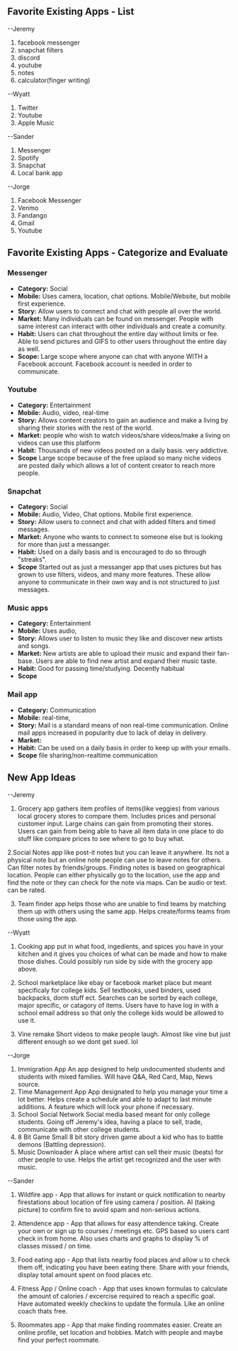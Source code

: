## Favorite Existing Apps - List

--Jeremy
1. facebook messenger
2. snapchat filters
3. discord
4. youtube
5. notes
6. calculator(finger writing)

--Wyatt
1. Twitter
2. Youtube
3. Apple Music

--Sander
1. Messenger
2. Spotify
3. Snapchat
4. Local bank app

--Jorge
1. Facebook Messenger
2. Venmo
3. Fandango
4. Gmail
5. Youtube

## Favorite Existing Apps - Categorize and Evaluate
### Messenger
 - **Category:** Social
 - **Mobile:** Uses camera, location, chat options. Mobile/Website, but mobile first experience. 
 - **Story:** Allow users to connect and chat with people all over the world.
 - **Market:** Many individuals can be found on messenger. People with same interest can interact with other individuals and create a comunity.
 - **Habit:** Users can chat throughout the entire day without limits or fee. Able to send pictures and GIFS to other users throughout the entire day as well.
 - **Scope:** Large scope where anyone can chat with anyone WITH a Facebook account. Facebook account is needed in order to communicate. 
### Youtube
 - **Category:** Entertainment
 - **Mobile:** Audio, video, real-time
 - **Story:** Allows content creators to gain an audience and make a living by sharing their stories with the rest of the world. 
 - **Market:** people who wish to watch videos/share videos/make a living on videos can use this platform
 - **Habit:** Thousands of new videos posted on a daily basis. very addictive.
 - **Scope** Large scope because of the free uplaod so many niche videos are posted daily which allows a lot of content creator to reach more people.
### Snapchat
 - **Category:** Social
 - **Mobile:** Audio, Video, Chat options. Mobile first experience.
 - **Story:** Allow users to connect and chat with added filters and timed messages. 
 - **Market:** Anyone who wants to connect to someone else but is looking for more than just a messanger.
 - **Habit:** Used on a daily basis and is encouraged to do so through "streaks".
 - **Scope** Started out as just a messanger app that uses pictures but has grown to use filters, videos, and many more features. These allow anyone to communicate in their own way and is not structured to just messages. 
### Music apps
 - **Category:** Entertainment
 - **Mobile:** Uses audio,
 - **Story:** Allows user to listen to music they like and discover new artists and songs.
 - **Market:** New artists are able to upload their music and expand their fan-base. Users are able to find new artist and expand their music taste.
 - **Habit:** Good for passing time/studying. Decently habitual
 - **Scope**
### Mail app
 - **Category:** Communication
 - **Mobile:** real-time,
 - **Story:** Mail is a standard means of non real-time communication. Online mail apps increased in popularity due to lack of delay in delivery.
 - **Market:** 
 - **Habit:** Can be used on a daily basis in order to keep up with your emails. 
 - **Scope** file sharing/non-realtime communication
 
 
 ## New App Ideas
 --Jeremy
 1. Grocery app
 gathers item profiles of items(like veggies) from various local grocery stores to compare them. Includes prices and personal customer input. Large chains can gain from promoting their stores. Users can gain from being able to have all item data in one place to do stuff like compare prices to see where to go to buy what.
 
 2.Social Notes app
 like post-it notes but you can leave it anywhere. Its not a physical note but an online note people can use to leave notes for others. Can filter notes by friends/groups. Finding notes is based on geographical location. People can either physically go to the location, use the app and find the note or they can check for the note via maps. Can be audio or text. can be rated.
 
 3. Team finder app
 helps those who are unable to find teams by matching them up with others using the same app. Helps create/forms teams from those using the app.
 
 --Wyatt
 1. Cooking app
  put in what food, ingedients, and spices you have in your kitchen and it gives you choices of what can be made and how to make those dishes. Could possibly run side by side with the grocery app above.
  
 2. School marketplace
  like ebay or facebook market place but meant specificaly for college kids. Sell textbooks, used binders, used backpacks, dorm stuff ect. Searches can be sorted by each college, major specific, or catagory of items. Users have to have log in with a school email address so that only the college kids would be allowed to use it.
  
 3. Vine remake
  Short videos to make people laugh. Almost like vine but just different enough so we dont get sued. lol
 
 --Jorge 
 1. Immigration App
 An app designed to help undocumented students and students with mixed families. Will have Q&A, Red Card, Map, News source.
 2. Time Management App
 App designated to help you manage your time a lot better. Helps create a schedule and able to adapt to last minute additions. A feature which will lock your phone if necessary. 
 3. School Social Network
 Social media based meant for only college students. Going off Jeremy's idea, having a place to sell, trade, communicate with other college students. 
 4. 8 Bit Game
 Small 8 bit story driven game about a kid who has to battle demons (Battling depression). 
 5. Music Downloader
 A place where artist can sell their music (beats) for other people to use. Helps the artist get recognized and the user with music. 
 
  --Sander
 1. Wildfire app - 
   App that allows for instant or quick notification to nearby firestations about location of fire using camera / position. AI (taking      picture) to confirm fire to avoid spam and non-serious actions.
 
 2. Attendence app - 
   App that allows for easy attendence taking. Create your own or sign up to courses / meetings etc. GPS based so users cant check in      from home. Also uses charts and graphs to display % of classes missed / on time.
 
 3. Food eating app - 
    App that lists nearby food places and allow u to check them off, indicating you have been eating there. Share with your friends,         display total amount spent on food places etc.
 
 4. Fitness App / Online coach - 
    App that uses known formulas to calculate the amount of calories / excercise required to reach a specific goal. Have automated           weekly checkins to update the formula. Like an online coach thats free.
  
 5. Roommates app - 
    App that make finding roommates easier. Create an online profile, set location and hobbies. Match with people and maybe find your       perfect roommate.
